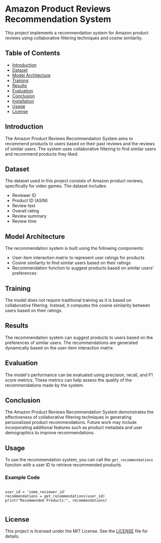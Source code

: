 <body>
  <h1>Amazon Product Reviews Recommendation System</h1>
  <p>This project implements a recommendation system for Amazon product reviews using collaborative filtering techniques and cosine similarity.</p>

  <h2>Table of Contents</h2>
  <ul>
      <li><a href="#introduction">Introduction</a></li>
      <li><a href="#dataset">Dataset</a></li>
      <li><a href="#model-architecture">Model Architecture</a></li>
      <li><a href="#training">Training</a></li>
      <li><a href="#results">Results</a></li>
      <li><a href="#evaluation">Evaluation</a></li>
      <li><a href="#conclusion">Conclusion</a></li>
      <li><a href="#installation">Installation</a></li>
      <li><a href="#usage">Usage</a></li>
      <li><a href="#license">License</a></li>
  </ul>

  <h2 id="introduction">Introduction</h2>
  <p>The Amazon Product Reviews Recommendation System aims to recommend products to users based on their past reviews and the reviews of similar users. The system uses collaborative filtering to find similar users and recommend products they liked.</p>

  <h2 id="dataset">Dataset</h2>
  <p>The dataset used in this project consists of Amazon product reviews, specifically for video games. The dataset includes:</p>
  <ul>
      <li>Reviewer ID</li>
      <li>Product ID (ASIN)</li>
      <li>Review text</li>
      <li>Overall rating</li>
      <li>Review summary</li>
      <li>Review time</li>
  </ul>

  <h2 id="model-architecture">Model Architecture</h2>
  <p>The recommendation system is built using the following components:</p>
  <ul>
      <li>User-item interaction matrix to represent user ratings for products</li>
      <li>Cosine similarity to find similar users based on their ratings</li>
      <li>Recommendation function to suggest products based on similar users' preferences</li>
  </ul>

  <h2 id="training">Training</h2>
  <p>The model does not require traditional training as it is based on collaborative filtering. Instead, it computes the cosine similarity between users based on their ratings.</p>

  <h2 id="results">Results</h2>
  <p>The recommendation system can suggest products to users based on the preferences of similar users. The recommendations are generated dynamically based on the user-item interaction matrix.</p>

  <h2 id="evaluation">Evaluation</h2>
  <p>The model's performance can be evaluated using precision, recall, and F1 score metrics. These metrics can help assess the quality of the recommendations made by the system.</p>

  <h2 id="conclusion">Conclusion</h2>
  <p>The Amazon Product Reviews Recommendation System demonstrates the effectiveness of collaborative filtering techniques in generating personalized product recommendations. Future work may include incorporating additional features such as product metadata and user demographics to improve recommendations.</p>


  <h2 id="usage">Usage</h2>
  <p>To use the recommendation system, you can call the <code>get_recommendations</code> function with a user ID to retrieve recommended products.</p>

  <h3>Example Code</h3>
  <pre><code>
user_id = 'some_reviewer_id'
recommendations = get_recommendations(user_id)
print("Recommended Products:", recommendations)
  </code></pre>

  <h2 id="license">License</h2>
  <p>This project is licensed under the MIT License. See the <a href="LICENSE">LICENSE</a> file for details.</p>
</body>
